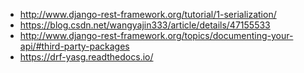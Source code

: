 
* http://www.django-rest-framework.org/tutorial/1-serialization/
* https://blog.csdn.net/wangyajin333/article/details/47155533
* http://www.django-rest-framework.org/topics/documenting-your-api/#third-party-packages
* https://drf-yasg.readthedocs.io/
